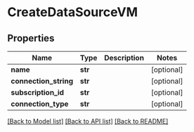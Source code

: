# CreateDataSourceVM


## Properties
Name | Type | Description | Notes
------------ | ------------- | ------------- | -------------
**name** | **str** |  | [optional] 
**connection_string** | **str** |  | [optional] 
**subscription_id** | **str** |  | [optional] 
**connection_type** | **str** |  | [optional] 

[[Back to Model list]](../README.md#documentation-for-models) [[Back to API list]](../README.md#documentation-for-api-endpoints) [[Back to README]](../README.md)


